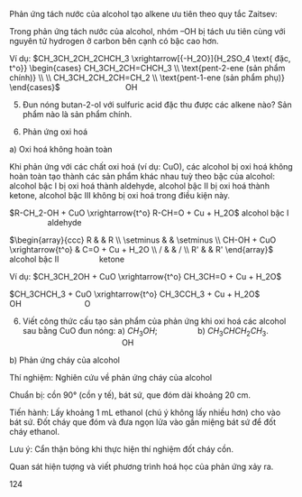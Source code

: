 Phản ứng tách nước của alcohol tạo alkene ưu tiên theo quy tắc Zaitsev:

Trong phản ứng tách nước của alcohol, nhóm –OH bị tách ưu tiên cùng với nguyên tử hydrogen ở carbon bên cạnh có bậc cao hơn.

Ví dụ: $CH_3CH_2CH_2CHCH_3 \xrightarrow[{-H_2O}]{H_2SO_4 \text{ đặc, t^o}} \begin{cases} CH_3CH_2CH=CHCH_3 \\ \text{pent-2-ene (sản phẩm chính)} \\ \\ CH_3CH_2CH_2CH=CH_2 \\ \text{pent-1-ene (sản phẩm phụ)} \end{cases}$
$\qquad \qquad \qquad \quad \text{OH}$

5. Đun nóng butan-2-ol với sulfuric acid đặc thu được các alkene nào? Sản phẩm nào là sản phẩm chính.

4. Phản ứng oxi hoá

a) Oxi hoá không hoàn toàn

Khi phản ứng với các chất oxi hoá (ví dụ: CuO), các alcohol bị oxi hoá không hoàn toàn tạo thành các sản phẩm khác nhau tuỳ theo bậc của alcohol: alcohol bậc I bị oxi hoá thành aldehyde, alcohol bậc II bị oxi hoá thành ketone, alcohol bậc III không bị oxi hoá trong điều kiện này.

$R-CH_2-OH + CuO \xrightarrow{t^o} R-CH=O + Cu + H_2O$
alcohol bậc I $\qquad \qquad$ aldehyde

$\begin{array}{ccc}
R & & R \\
\setminus & & \setminus \\
CH-OH + CuO \xrightarrow{t^o} & C=O + Cu + H_2O \\
/ & & / \\
R' & & R'
\end{array}$
alcohol bậc II $\qquad \qquad$ ketone

Ví dụ: $CH_3CH_2OH + CuO \xrightarrow{t^o} CH_3CH=O + Cu + H_2O$

$CH_3CHCH_3 + CuO \xrightarrow{t^o} CH_3CCH_3 + Cu + H_2O$
$\qquad \text{OH} \qquad \qquad \qquad \quad \text{O}$

6. Viết công thức cấu tạo sản phẩm của phản ứng khi oxi hoá các alcohol sau bằng CuO đun nóng:
a) $CH_3OH$; $\qquad \qquad$ b) $CH_3CHCH_2CH_3$.
$\qquad \qquad \qquad \qquad \qquad \quad \text{OH}$

b) Phản ứng cháy của alcohol

Thí nghiệm: Nghiên cứu về phản ứng cháy của alcohol

Chuẩn bị: cồn 90° (cồn y tế), bát sứ, que đóm dài khoảng 20 cm.

Tiến hành: Lấy khoảng 1 mL ethanol (chú ý không lấy nhiều hơn) cho vào bát sứ. Đốt cháy que đóm và đưa ngọn lửa vào gần miệng bát sứ để đốt cháy ethanol.

Lưu ý: Cẩn thận bỏng khi thực hiện thí nghiệm đốt cháy cồn.

Quan sát hiện tượng và viết phương trình hoá học của phản ứng xảy ra.

124
